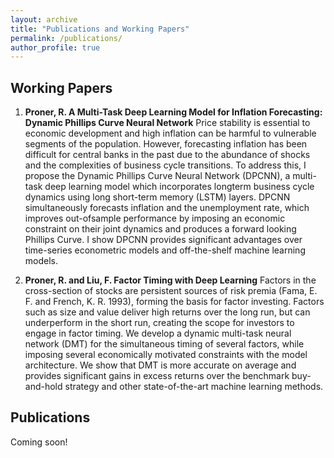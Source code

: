 ```yaml
---
layout: archive
title: "Publications and Working Papers"
permalink: /publications/
author_profile: true
---
```


## Working Papers
1. **Proner, R. A Multi-Task Deep Learning Model for Inflation Forecasting: Dynamic Phillips Curve Neural Network**
Price stability is essential to economic development and high inflation can be harmful to vulnerable segments of the population. However, forecasting inflation has been difficult for central banks in the past due to the abundance of shocks and the complexities of business cycle transitions. To address this, I propose the Dynamic Phillips Curve Neural Network (DPCNN), a multi-task deep learning model which incorporates longterm business cycle dynamics using long short-term memory (LSTM) layers. DPCNN simultaneously forecasts inflation and the unemployment rate, which improves out-ofsample performance by imposing an economic constraint on their joint dynamics and produces a forward looking Phillips Curve. I show DPCNN provides significant advantages over time-series econometric models and off-the-shelf machine learning models.  

2. **Proner, R. and Liu, F. Factor Timing with Deep Learning**
Factors in the cross-section of stocks are persistent sources of risk premia (Fama, E. F. and French, K. R. 1993), forming the basis for factor investing. Factors such as size and value deliver high returns over the long run, but can underperform in the short run, creating the scope for investors to engage in factor timing. We develop a dynamic multi-task neural network (DMT) for the simultaneous timing of several factors, while imposing several economically motivated constraints with the model architecture. We show that DMT is more accurate on average and provides significant gains in excess returns over the benchmark buy-and-hold strategy and other state-of-the-art machine learning methods.

## Publications

Coming soon!
